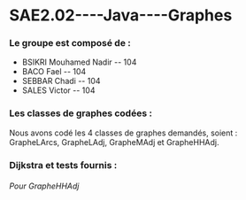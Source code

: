 # SAE2.02----Java----Graphes

### Le groupe est composé de : 
- BSIKRI Mouhamed Nadir -- 104
- BACO Fael -- 104
- SEBBAR Chadi -- 104
- SALES Victor -- 104

### Les classes de graphes codées :
Nous avons codé les 4 classes de graphes demandés, soient : GrapheLArcs, GrapheLAdj, GrapheMAdj et GrapheHHAdj.

### Dijkstra et tests fournis :
###### Pour GrapheHHAdj

